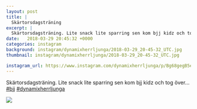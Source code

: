 ```yaml
---
layout: post
title: |
  Skärtorsdagsträning
excerpt: |
  Skärtorsdagsträning. Lite snack lite sparring sen kom bjj kidz och tog över...  
date:   2018-03-29 20:45:32 +0000
categories: instagram
background: instagram/dynamixherrljunga/2018-03-29_20-45-32_UTC.jpg
thumbnail: instagram/dynamixherrljunga/2018-03-29_20-45-32_UTC.jpg

instagram_url: https://www.instagram.com/dynamixherrljunga/p/Bg68gegB5ex
---
```

Skärtorsdagsträning. Lite snack lite sparring sen kom bjj kidz och tog över... [#bjj](https://www.instagram.com/explore/tags/bjj/) [#dynamixherrljunga](https://www.instagram.com/explore/tags/dynamixherrljunga/)



<img src='{{ site.baseurl }}/instagram/dynamixherrljunga/2018-03-29_20-45-32_UTC.jpg' class='img-fluid' />
